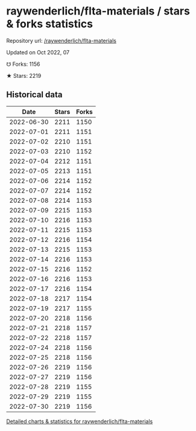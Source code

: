 # raywenderlich/flta-materials / stars & forks statistics

Repository url: [/raywenderlich/flta-materials](https://github.com/raywenderlich/flta-materials)

Updated on Oct 2022, 07

☋ Forks: 1156

★ Stars: 2219

## Historical data
| Date | Stars | Forks |
|------|-------|-------|
| 2022-06-30 | 2211 | 1150 | 
| 2022-07-01 | 2211 | 1151 | 
| 2022-07-02 | 2210 | 1151 | 
| 2022-07-03 | 2210 | 1152 | 
| 2022-07-04 | 2212 | 1151 | 
| 2022-07-05 | 2213 | 1151 | 
| 2022-07-06 | 2214 | 1152 | 
| 2022-07-07 | 2214 | 1152 | 
| 2022-07-08 | 2214 | 1153 | 
| 2022-07-09 | 2215 | 1153 | 
| 2022-07-10 | 2216 | 1153 | 
| 2022-07-11 | 2215 | 1153 | 
| 2022-07-12 | 2216 | 1154 | 
| 2022-07-13 | 2215 | 1153 | 
| 2022-07-14 | 2216 | 1153 | 
| 2022-07-15 | 2216 | 1152 | 
| 2022-07-16 | 2216 | 1153 | 
| 2022-07-17 | 2216 | 1154 | 
| 2022-07-18 | 2217 | 1154 | 
| 2022-07-19 | 2217 | 1155 | 
| 2022-07-20 | 2218 | 1156 | 
| 2022-07-21 | 2218 | 1157 | 
| 2022-07-22 | 2218 | 1157 | 
| 2022-07-24 | 2218 | 1156 | 
| 2022-07-25 | 2218 | 1156 | 
| 2022-07-26 | 2219 | 1156 | 
| 2022-07-27 | 2219 | 1156 | 
| 2022-07-28 | 2219 | 1155 | 
| 2022-07-29 | 2219 | 1155 | 
| 2022-07-30 | 2219 | 1156 | 


[Detailed charts & statistics for raywenderlich/flta-materials](https://reviewgithub.com/rep/raywenderlich/flta-materials)

